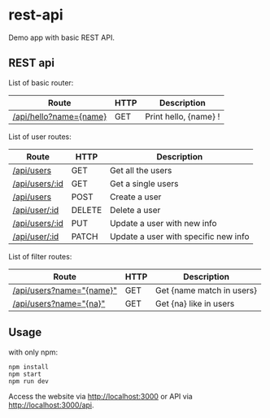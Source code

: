 # rest-api
Demo app with basic REST API.

## REST api
List of basic router:

Route | HTTP | Description
------------ | ------------- | ------
[/api/hello?name={name}](http://localhost:3000/api/hello?name={name}) | GET | Print hello, {name} !

List of user routes:

Route | HTTP | Description
--- | --- | ----
[/api/users](http://localhost:3000/api/users) | GET | Get all the users
[/api/users/:id](http://localhost:3000/api/users/:id) | GET | Get a single users
[/api/users](http://localhost:3000/api/users) | POST | Create a user
[/api/user/:id](http://localhost:3000/api/user/:id) | DELETE | Delete a user
[/api/users/:id ](http://localhost:3000/api/users/:id)| PUT | Update a user with new info
[/api/user/:id](http://localhost:3000/api/user/:id) | PATCH | Update a user with specific new info

List of filter routes:

Route | HTTP | Description
--- | --- | ---
[/api/users?name="{name}" ](http://localhost:3000/api/users?name="{name}" )| GET | Get {name match in users}
[/api/users?name="{na}"](http://localhost:3000/api/users?name="{na}") | GET | Get {na} like in users


## Usage
with only npm:

```
npm install
npm start
npm run dev
```

Access the website via  [http://localhost:3000](http://localhost:3000) or API via [http://localhost:3000/api](http://localhost:3000/api).
